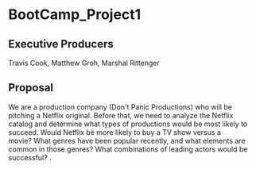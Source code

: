 # BootCamp_Project1
## Executive Producers
Travis Cook, Matthew Groh, Marshal Rittenger

## Proposal  
We are a production company (Don't Panic Productions) who will be pitching a Netflix original. Before that, we need to analyze the Netflix  
catalog and determine what types of productions would be most likely to succeed. Would Netflix be more likely to buy a TV show versus a  
movie? What genres have been popular recently, and what elements are common in those genres? What combinations of leading actors would be successful?
.